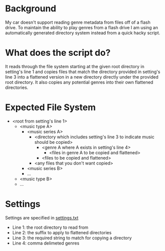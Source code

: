 # Background
My car doesn't support reading genre metadata from files off of a flash drive.
To maintain the ability to play genres from a flash drive I am using an automatically
generated directory system instead from a quick hacky script.

 # What does the script do?
 It reads through the file system starting at the given root directory in setting's line 1
 and copies files that match the directory provided in setting's line 3 into a flattened
 version in a new directory directly under the provided root directory. It also copies any
 potential genres into their own flattened directories.
 
 # Expected File System
  - \<root from setting's line 1\>
    - \<music type A\>
        - \<music series A\>
            - \<directory which includes setting's line 3 to indicate music should be copied\>
                - \<genre A where A exists in setting's line 4\>
                    - \<files in genre A to be copied and flattened\>
                - \<files to be copied and flattened\>
            - \<any files that you don't want copied\>
        - \<music series B\>
        - ...
    - \<music type B\>
    - ...
 
 # Settings
 Settings are specified in [settings.txt](./settings.txt)
 - Line 1: the root directory to read from
 - Line 2: the suffix to apply to flattened directories
 - Line 3: the required string to match for copying a directory
 - Line 4: comma delimeted genres
  